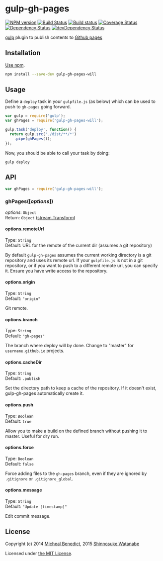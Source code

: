 # gulp-gh-pages

[![NPM version](http://img.shields.io/npm/v/gulp-gh-pages.svg)](https://www.npmjs.com/package/gulp-gh-pages)
[![Build Status](https://travis-ci.org/shinnn/gulp-gh-pages.svg?branch=master)](https://travis-ci.org/shinnn/gulp-gh-pages)
[![Build status](https://ci.appveyor.com/api/projects/status/iskj8sml9luhkm21?svg=true)](https://ci.appveyor.com/project/ShinnosukeWatanabe/gulp-gh-pages)
[![Coverage Status](https://img.shields.io/coveralls/shinnn/gulp-gh-pages.svg)](https://coveralls.io/r/shinnn/gulp-gh-pages)
[![Dependency Status](https://img.shields.io/david/shinnn/gulp-gh-pages.svg?label=deps)](https://david-dm.org/shinnn/gulp-gh-pages)
[![devDependency Status](https://img.shields.io/david/dev/shinnn/gulp-gh-pages.svg?label=devDeps)](https://david-dm.org/shinnn/gulp-gh-pages#info=devDependencies)

[gulp](http://gulpjs.com/) plugin to publish contents to [Github pages](https://pages.github.com/)

## Installation

[Use npm](https://docs.npmjs.com/cli/install).

```sh
npm install --save-dev gulp-gh-pages-will
```

## Usage

Define a `deploy` task in your `gulpfile.js` (as below) which can be used to push to `gh-pages` going forward.

```javascript
var gulp = require('gulp');
var ghPages = require('gulp-gh-pages-will');

gulp.task('deploy', function() {
  return gulp.src('./dist/**/*')
    .pipe(ghPages());
});
```

Now, you should be able to call your task by doing:

```she
gulp deploy
```

## API

```javascript
var ghPages = require('gulp-gh-pages-will');
```

### ghPages([*options*])

*options*: `Object`  
Return: `Object` ([stream.Transform](https://nodejs.org/api/stream.html#stream_class_stream_transform_1))

#### options.remoteUrl

Type: `String`  
Default: URL for the remote of the current dir (assumes a git repository)

By default `gulp-gh-pages` assumes the current working directory is a git repository and uses its remote url. If your `gulpfile.js` is not in a git repository, or if you want to push to a different remote url, you can specify it. Ensure you have write access to the repository.

#### options.origin

Type: `String`  
Default: `"origin"`

Git remote.

#### options.branch

Type: `String`  
Default: `"gh-pages"`

The branch where deploy will by done. Change to "master" for `username.github.io` projects.

#### options.cacheDir

Type: `String`  
Default: `.publish`

Set the directory path to keep a cache of the repository. If it doesn't exist, gulp-gh-pages automatically create it.

#### options.push

Type: `Boolean`  
Default: `true`

Allow you to make a build on the defined branch without pushing it to master. Useful for dry  run.

#### options.force

Type: `Boolean`  
Default: `false`

Force adding files to the `gh-pages` branch, even if they are ignored by `.gitignore` or `.gitignore_global`.

#### options.message

Type: `String`  
Default: `"Update [timestamp]"`

Edit commit message.

## License

Copyright (c) 2014 [Micheal Benedict](https://github.com/rowoot), 2015 [Shinnosuke Watanabe](https://github.com/shinnn)

Licensed under [the MIT License](./LICENSE).
